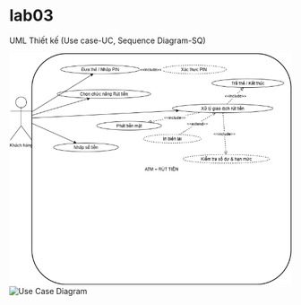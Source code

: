 # lab03
 UML Thiết kế (Use case-UC, Sequence Diagram-SQ)

 
![Use Case Diagram](https://github.com/n23dcpt013-wq/lab03/blob/main/ATM_UseCase_Withdraw.drawio.png)
![Use Case Diagram]()

